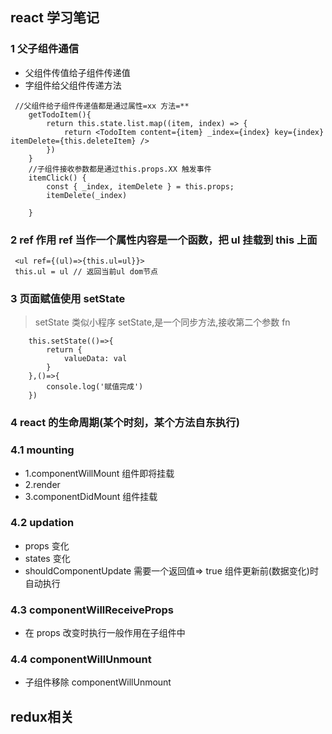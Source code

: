 ## react 学习笔记

### 1 父子组件通信

-   父组件传值给子组件传递值
-   字组件给父组件传递方法

```
 //父组件给子组件传递值都是通过属性=xx 方法=**
    getTodoItem(){
        return this.state.list.map((item, index) => {
            return <TodoItem content={item} _index={index} key={index} itemDelete={this.deleteItem} />
        })
    }
    //子组件接收参数都是通过this.props.XX 触发事件
    itemClick() {
        const { _index, itemDelete } = this.props;
        itemDelete(_index)

    }
```

### 2 ref 作用 ref 当作一个属性内容是一个函数，把 ul 挂载到 this 上面

```
 <ul ref={(ul)=>{this.ul=ul}}>
 this.ul = ul // 返回当前ul dom节点
```

### 3 页面赋值使用 setState

> setState 类似小程序 setState,是一个同步方法,接收第二个参数 fn

```
    this.setState(()=>{
        return {
            valueData: val
        }
    },()=>{
        console.log('赋值完成')
    })
```

### 4 react 的生命周期(某个时刻，某个方法自东执行)

### 4.1 mounting

-   1.componentWillMount 组件即将挂载
-   2.render
-   3.componentDidMount 组件挂载

### 4.2 updation

-   props 变化
-   states 变化
-   shouldComponentUpdate 需要一个返回值=> true 组件更新前(数据变化)时自动执行

### 4.3 componentWillReceiveProps

-   在 props 改变时执行一般作用在子组件中

### 4.4 componentWillUnmount

-   子组件移除 componentWillUnmount
## redux相关
